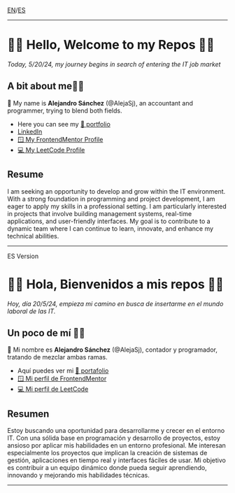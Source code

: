 [EN](#-hello-welcome-to-my-repos-)/[ES](#-hola-bienvenidos-a-mis-repos-)

***

# 🙌🏻 Hello, Welcome to my Repos 🙌🏻
*Today, 5/20/24, my journey begins in search of entering the IT job market*

## A bit about me👦🏻

👋 My name is **Alejandro Sánchez** (@AlejaSj), an accountant and programmer, trying to blend both fields.

- Here you can see my [📁 portfolio](#)
- [LinkedIn](https://www.linkedin.com/in/alejandro-sanchezj/)
- [🪟 My FrontendMentor Profile](https://www.frontendmentor.io/profile/AlejaSj)
- [💻 My LeetCode Profile](https://leetcode.com/u/alejasj/)

## Resume
I am seeking an opportunity to develop and grow within the IT environment. With a strong foundation in programming and project development, I am eager to apply my skills in a professional setting. I am particularly interested in projects that involve building management systems, real-time applications, and user-friendly interfaces. My goal is to contribute to a dynamic team where I can continue to learn, innovate, and enhance my technical abilities.
***

ES Version
# 🙌🏻 Hola, Bienvenidos a mis repos 🙌🏻
*Hoy, día 20/5/24, empieza mi camino en busca de insertarme en el mundo laboral de las IT.*

## Un poco de mí 👦🏻

👋 Mi nombre es **Alejandro Sánchez** (@AlejaSj), contador y programador, tratando de mezclar ambas ramas.

- Aquí puedes ver mi [📁 portafolio](#)
- [🪟 Mi perfil de FrontendMentor](https://www.frontendmentor.io/profile/AlejaSj)
- [💻 Mi perfil de LeetCode](https://leetcode.com/u/alejasj/)

## Resumen
Estoy buscando una oportunidad para desarrollarme y crecer en el entorno IT. Con una sólida base en programación y desarrollo de proyectos, estoy ansioso por aplicar mis habilidades en un entorno profesional. Me interesan especialmente los proyectos que implican la creación de sistemas de gestión, aplicaciones en tiempo real y interfaces fáciles de usar. Mi objetivo es contribuir a un equipo dinámico donde pueda seguir aprendiendo, innovando y mejorando mis habilidades técnicas.
***

